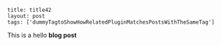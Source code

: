 ```
title: title42
layout: post
tags: ['dummyTagtoShowHowRelatedPluginMatchesPostsWithTheSameTag']
```





This is a hello **blog post**